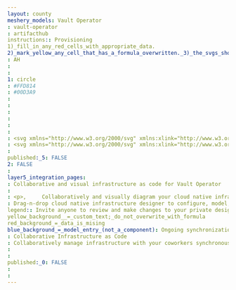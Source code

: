 ```yaml
---
layout: county 
meshery_models: Vault Operator
: vault-operator
: artifacthub
instructions:: Provisioning
1)_fill_in_any_red_cells_with_appropriate_data.
2)_mark_yellow_any_cell_that_has_a_formula_overwritten._3)_the_svgs_shouldn't_have_xml_header_they_are_added_programmatically_through_workflows: Key Management
: AH
: 
: 
1: circle
: #FFD814
: #00D3A9
: 
: 
: 
: 
: 
: 
: <svg xmlns="http://www.w3.org/2000/svg" xmlns:xlink="http://www.w3.org/1999/xlink" viewBox="0 0 73.6 72" width="2500" height="2446"><defs><path fill="#FFD814" id="a" d="M37.6 36.8c1.2 0 2.1-1 2.1-2.1s-.9-2.1-2.1-2.1-2.1 1-2.1 2.1.9 2.1 2.1 2.1zM31.3 31c1.2 0 2.1-1 2.1-2.1 0-1.2-.9-2.1-2.1-2.1-1.2 0-2.1 1-2.1 2.1 0 1.2.9 2.1 2.1 2.1zm6.3 0c1.2 0 2.1-1 2.1-2.1 0-1.2-.9-2.1-2.1-2.1s-2.1 1-2.1 2.1c0 1.2.9 2.1 2.1 2.1zm6.3 0c1.2 0 2.1-1 2.1-2.1 0-1.2-.9-2.1-2.1-2.1-1.2 0-2.1 1-2.1 2.1 0 1.2 1 2.1 2.1 2.1zm-12.6-5.7c1.2 0 2.1-1 2.1-2.1 0-1.2-.9-2.1-2.1-2.1-1.2 0-2.1 1-2.1 2.1 0 1.2.9 2.1 2.1 2.1zm6.3 0c1.2 0 2.1-1 2.1-2.1 0-1.2-.9-2.1-2.1-2.1s-2.1 1-2.1 2.1c0 1.2.9 2.1 2.1 2.1zm6.3 0c1.2 0 2.1-1 2.1-2.1 0-1.2-.9-2.1-2.1-2.1-1.2 0-2.1 1-2.1 2.1 0 1.2 1 2.1 2.1 2.1zm-6.3-5.7c1.2 0 2.1-1 2.1-2.1 0-1.2-.9-2.1-2.1-2.1s-2.1 1-2.1 2.1.9 2.1 2.1 2.1zm6.3 0c1.2 0 2.1-1 2.1-2.1 0-1.2-.9-2.1-2.1-2.1-1.2 0-2.1 1-2.1 2.1s1 2.1 2.1 2.1zm-12.6 0c1.2 0 2.1-1 2.1-2.1 0-1.2-.9-2.1-2.1-2.1-1.2 0-2.1 1-2.1 2.1s.9 2.1 2.1 2.1zM36.8 72L0 0h73.6L36.8 72z"/></defs><use xlink:href="#a" overflow="visible" fill-rule="evenodd" clip-rule="evenodd"/></svg>
: <svg xmlns="http://www.w3.org/2000/svg" xmlns:xlink="http://www.w3.org/1999/xlink" viewBox="0 0 73.6 72" width="2500" height="2446"><defs><path fill="#fff" id="a" d="M37.6 36.8c1.2 0 2.1-1 2.1-2.1s-.9-2.1-2.1-2.1-2.1 1-2.1 2.1.9 2.1 2.1 2.1zM31.3 31c1.2 0 2.1-1 2.1-2.1 0-1.2-.9-2.1-2.1-2.1-1.2 0-2.1 1-2.1 2.1 0 1.2.9 2.1 2.1 2.1zm6.3 0c1.2 0 2.1-1 2.1-2.1 0-1.2-.9-2.1-2.1-2.1s-2.1 1-2.1 2.1c0 1.2.9 2.1 2.1 2.1zm6.3 0c1.2 0 2.1-1 2.1-2.1 0-1.2-.9-2.1-2.1-2.1-1.2 0-2.1 1-2.1 2.1 0 1.2 1 2.1 2.1 2.1zm-12.6-5.7c1.2 0 2.1-1 2.1-2.1 0-1.2-.9-2.1-2.1-2.1-1.2 0-2.1 1-2.1 2.1 0 1.2.9 2.1 2.1 2.1zm6.3 0c1.2 0 2.1-1 2.1-2.1 0-1.2-.9-2.1-2.1-2.1s-2.1 1-2.1 2.1c0 1.2.9 2.1 2.1 2.1zm6.3 0c1.2 0 2.1-1 2.1-2.1 0-1.2-.9-2.1-2.1-2.1-1.2 0-2.1 1-2.1 2.1 0 1.2 1 2.1 2.1 2.1zm-6.3-5.7c1.2 0 2.1-1 2.1-2.1 0-1.2-.9-2.1-2.1-2.1s-2.1 1-2.1 2.1.9 2.1 2.1 2.1zm6.3 0c1.2 0 2.1-1 2.1-2.1 0-1.2-.9-2.1-2.1-2.1-1.2 0-2.1 1-2.1 2.1s1 2.1 2.1 2.1zm-12.6 0c1.2 0 2.1-1 2.1-2.1 0-1.2-.9-2.1-2.1-2.1-1.2 0-2.1 1-2.1 2.1s.9 2.1 2.1 2.1zM36.8 72L0 0h73.6L36.8 72z"/></defs><use xlink:href="#a" overflow="visible" fill-rule="evenodd" clip-rule="evenodd"/></svg>
: 
published:_5: FALSE
2: FALSE
: 
layer5_integration_pages: 
: Collaborative and visual infrastructure as code for Vault Operator
: 
: <p>,     Collaboratively and visually diagram your cloud native infrastructure with GitOps-style pipeline integration. Design, test, and manage configuration your Kubernetes-based, containerized applications as a visual topology., </p>, <p>,     Looking for best practice cloud native design and deployment best practices? Choose from thousands of pre-built components in MeshMap. Choose from hundreds of ready-made design patterns by importing templates from Meshery Catalog or use our low code designer, MeshMap, to create and deploy your own cloud native infrastructure designs., </p>
: Drag-n-drop cloud native infrastructure designer to configure, model, and deploy your workloads.
legend:: Invite anyone to review and make changes to your private designs.
yellow_background__=_custom_text;_do_not_overwrite_with_formula
red_background_=_data_is_mising
blue_background_=_model_entry_(not_a_component): Ongoing synchronization of Kubernetes configuration and changes across any number of clusters.
: Collaborative Infrastructure as Code
: Collaboratively manage infrastructure with your coworkers synchronously sharing the same designs.
: 
: 
published:_0: FALSE
: 
: 
---
```


